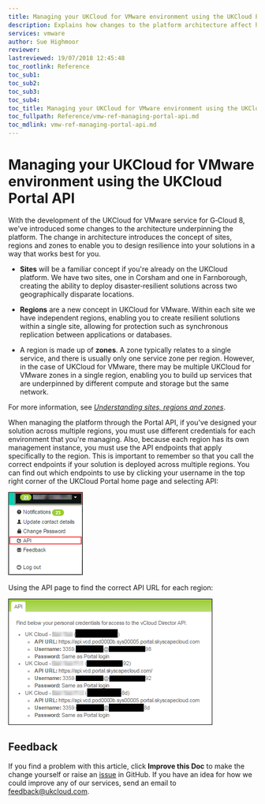 ```yaml
---
title: Managing your UKCloud for VMware environment using the UKCloud Portal API
description: Explains how changes to the platform architecture affect how you use the Portal API when working with solutions that span multiple regions
services: vmware
author: Sue Highmoor
reviewer:
lastreviewed: 19/07/2018 12:45:48
toc_rootlink: Reference
toc_sub1: 
toc_sub2:
toc_sub3:
toc_sub4:
toc_title: Managing your UKCloud for VMware environment using the UKCloud Portal API
toc_fullpath: Reference/vmw-ref-managing-portal-api.md
toc_mdlink: vmw-ref-managing-portal-api.md
---
```


# Managing your UKCloud for VMware environment using the UKCloud Portal API

With the development of the UKCloud for VMware service for G‑Cloud 8, we've introduced some changes to the architecture underpinning the platform. The change in architecture introduces the concept of sites, regions and zones to enable you to design resilience into your solutions in a way that works best for you.

- **Sites** will be a familiar concept if you're already on the UKCloud platform. We have two sites, one in Corsham and one in Farnborough, creating the ability to deploy disaster‑resilient solutions across two geographically disparate locations.

- **Regions** are a new concept in UKCloud for VMware. Within each site we have independent regions, enabling you to create resilient solutions within a single site, allowing for protection such as synchronous replication between applications or databases.

- A region is made up of **zones**. A zone typically relates to a single service, and there is usually only one service zone per region. However, in the case of UKCloud for VMware, there may be multiple UKCloud for VMware zones in a single region, enabling you to build up services that are underpinned by different compute and storage but the same network.

For more information, see [*Understanding sites, regions and zones*](../other/other-ref-sites-regions-zones.md).

When managing the platform through the Portal API, if you've designed your solution across multiple regions, you must use different credentials for each environment that you're managing. Also, because each region has its own management instance, you must use the API endpoints that apply specifically to the region. This is important to remember so that you call the correct endpoints if your solution is deployed across multiple regions. You can find out which endpoints to use by clicking your username in the top right corner of the UKCloud Portal home page and selecting API:

![Link to API credentials in the Portal](images/api_menu.png)

Using the API page to find the correct API URL for each region:

![Example API credentials](images/api_details.png)

## Feedback

If you find a problem with this article, click **Improve this Doc** to make the change yourself or raise an [issue](https://github.com/UKCloud/documentation/issues) in GitHub. If you have an idea for how we could improve any of our services, send an email to <feedback@ukcloud.com>.
